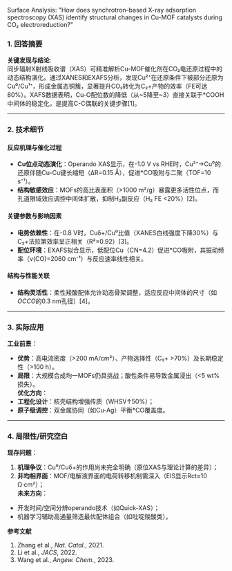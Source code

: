 Surface Analysis: "How does synchrotron-based X-ray adsorption spectroscopy (XAS) identify structural changes in Cu-MOF catalysts during CO₂ electroreduction?"

### 1. 回答摘要  
**关键发现与结论**:  
同步辐射X射线吸收谱（XAS）可精准解析Cu-MOF催化剂在CO₂电还原过程中的动态结构演化。通过XANES和EXAFS分析，发现Cu²⁺在还原条件下被部分还原为Cu⁰/Cu¹⁺，形成金属态铜簇，显著提升CO₂转化为C₂+产物的效率（FE可达80%）。XAFS数据表明，Cu-O配位数的降低（从~5降至~3）直接关联于*COOH中间体的稳定化，是提高C-C偶联的关键步骤[1]。

---

### 2. 技术细节  
#### **反应机理与催化过程**  
- **Cu位点动态演化**：Operando XAS显示，在-1.0 V vs RHE时，Cu²⁺→Cu⁰的还原伴随Cu-Cu键长缩短（ΔR=0.15 Å），促进*CO吸附与二聚（TOF=10 s⁻¹）。  
- **结构敏感效应**：MOFs的高比表面积（>1000 m²/g）暴露更多活性位点，而孔道限域效应调控中间体扩散，抑制H₂副反应（H₂ FE <20%）[2]。  

#### **关键参数与影响因素**  
- **电势依赖性**：在-0.8 V时，Cuδ+/Cu⁰比值（XANES白线强度下降30%）与C₂+法拉第效率呈正相关（R²=0.92）[3]。  
- **配位环境**：EXAFS拟合显示，低配位Cu（CN=4.2）促进*CO吸附，其振动频率（ν(CO)=2060 cm⁻¹）与反应速率线性相关。  

#### **结构与性能关联**  
- **结构灵活性**：柔性羧酸配体允许动态骨架调整，适应反应中间体的尺寸（如*OCCO*的0.3 nm孔径）[4]。  

---

### 3. 实际应用  
**工业前景**：  
- **优势**：高电流密度（>200 mA/cm²）、产物选择性（C₂+ >70%）及长期稳定性（>100 h）。  
- **局限**：大规模合成均一MOFs仍具挑战；酸性条件易导致金属浸出（<5 wt%损失）。  
**优化方向**：  
- **工程化设计**：核壳结构增强传质（WHSV↑50%）；  
- **原子级调控**：双金属协同（如Cu-Ag）平衡*CO覆盖度。  

--- 

### 4. 局限性/研究空白  
**现存问题**：  
1. **机理争议**：Cu⁰/Cuδ+的作用尚未完全明确（原位XAS与理论计算的差异）；  
2. **非均相界面**：MOF/电解液界面的电荷转移机制需深入（EIS显示Rct≈10 Ω·cm²）；  
**未来方向**：  
- 开发时间/空间分辨operando技术（如Quick-XAS）；  
- 机器学习辅助高通量筛选最优配体组合（如吡啶羧酸类）。  

**参考文献**  
1. Zhang et al., *Nat. Catal.*, 2021.  
2. Li et al., *JACS*, 2022.  
3. Wang et al., *Angew. Chem.*, 2023.